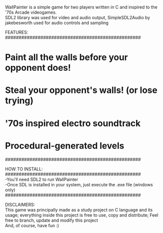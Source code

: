 WallPainter is a simple game for two players written in C and inspired to the '70s Arcade videogames.<br>
SDL2 library was used for video and audio output, SimpleSDL2Audio by jakebesworth used for audio controls and sampling<br>

FEATURES:<br>
##################################################
# Paint all the walls before your opponent does! #
# Steal your opponent's walls! (or lose trying)  #
# '70s inspired electro soundtrack               #
# Procedural-generated levels                    #
##################################################

HOW TO INSTALL:<br>
##################################################<br>
-You'll need SDL2 to run WallPainter <br>
-Once SDL is installed in your system, just execute the .exe file (windows only)<br>
##################################################

DISCLAIMERS:<br>
This game was principally made as a study project on C language and its usage; everything inside this project is free to use, copy and distribute; Feel free to branch, update and modify this project<br> 
And, of course, have fun :)<br>